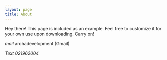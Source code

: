 ```yaml
---
layout: page
title: About
---
```


<p class="message">
  Hey there! This page is included as an example. Feel free to customize it for your own use upon downloading. Carry on!
</p>





<p><i class="material-icons-outlined">mail</i> arohadevelopment (Gmail)</p>
<p><i class="material-icons-outlined"message</li> Text 021962004</p>
